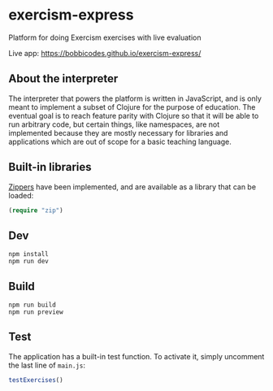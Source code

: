 ﻿# exercism-express

Platform for doing Exercism exercises with live evaluation

Live app: https://bobbicodes.github.io/exercism-express/

## About the interpreter

The interpreter that powers the platform is written in JavaScript, and is only meant to implement a subset of Clojure for the purpose of education. The eventual goal is to reach feature parity with Clojure so that it will be able to run arbitrary code, but certain things, like namespaces, are not implemented because they are mostly necessary for libraries and applications which are out of scope for a basic teaching language.

## Built-in libraries

[Zippers](https://www.st.cs.uni-saarland.de/edu/seminare/2005/advanced-fp/docs/huet-zipper.pdf) have been implemented, and are available as a library that can be loaded:

```clojure
(require "zip")
```

## Dev

```
npm install
npm run dev
```

## Build

```
npm run build
npm run preview
```

## Test

The application has a built-in test function. To activate it, simply uncomment the last line of `main.js`:

```javascript
testExercises()
```
